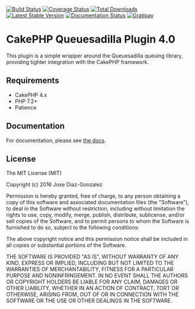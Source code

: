 [![Build Status](https://img.shields.io/travis/josegonzalez/cakephp-queuesadilla/master.svg?style=flat-square)](https://travis-ci.org/josegonzalez/cakephp-queuesadilla)
[![Coverage Status](https://img.shields.io/coveralls/josegonzalez/cakephp-queuesadilla.svg?style=flat-square)](https://coveralls.io/r/josegonzalez/cakephp-queuesadilla?branch=master)
[![Total Downloads](https://img.shields.io/packagist/dt/josegonzalez/cakephp-queuesadilla.svg?style=flat-square)](https://packagist.org/packages/josegonzalez/cakephp-queuesadilla)
[![Latest Stable Version](https://img.shields.io/packagist/v/josegonzalez/cakephp-queuesadilla.svg?style=flat-square)](https://packagist.org/packages/josegonzalez/cakephp-queuesadilla)
[![Documentation Status](https://readthedocs.org/projects/cakephp-queuesadilla/badge/?version=latest&style=flat-square)](https://readthedocs.org/projects/cakephp-queuesadilla/?badge=latest)
[![Gratipay](https://img.shields.io/gratipay/josegonzalez.svg?style=flat-square)](https://gratipay.com/~josegonzalez/)

# CakePHP Queuesadilla Plugin 4.0

This plugin is a simple wrapper around the Queuesadilla queuing library, providing tighter integration with the CakePHP framework.

## Requirements

* CakePHP 4.x
* PHP 7.2+
* Patience

## Documentation

For documentation, please see [the docs](https://cakephp-queuesadilla.readthedocs.org/en/latest/).

## License

The MIT License (MIT)

Copyright (c) 2016 Jose Diaz-Gonzalez

Permission is hereby granted, free of charge, to any person obtaining a copy
of this software and associated documentation files (the "Software"), to deal
in the Software without restriction, including without limitation the rights
to use, copy, modify, merge, publish, distribute, sublicense, and/or sell
copies of the Software, and to permit persons to whom the Software is
furnished to do so, subject to the following conditions:

The above copyright notice and this permission notice shall be included in
all copies or substantial portions of the Software.

THE SOFTWARE IS PROVIDED "AS IS", WITHOUT WARRANTY OF ANY KIND, EXPRESS OR
IMPLIED, INCLUDING BUT NOT LIMITED TO THE WARRANTIES OF MERCHANTABILITY,
FITNESS FOR A PARTICULAR PURPOSE AND NONINFRINGEMENT. IN NO EVENT SHALL THE
AUTHORS OR COPYRIGHT HOLDERS BE LIABLE FOR ANY CLAIM, DAMAGES OR OTHER
LIABILITY, WHETHER IN AN ACTION OF CONTRACT, TORT OR OTHERWISE, ARISING FROM,
OUT OF OR IN CONNECTION WITH THE SOFTWARE OR THE USE OR OTHER DEALINGS IN
THE SOFTWARE.
